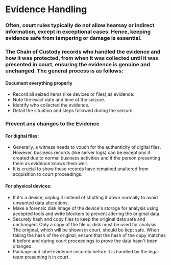 # Evidence Handling

### Often, court rules typically do not allow hearsay or indirect information, except in exceptional cases. Hence, keeping evidence safe from tampering or damage is essential.

### The Chain of Custody records who handled the evidence and how it was protected, from when it was collected until it was presented in court, ensuring the evidence is genuine and unchanged. The general process is as follows:

#### Document everything properly
 - Record all seized items (like devices or files) as evidence.
 - Note the exact date and time of the seizure.
 - Identify who collected the evidence.
 - Detail the situation and steps followed during the seizure.
### Prevent any changes to the Evidence
#### For digital files:
 - Generally, a witness needs to vouch for the authenticity of digital files. However, business records (like server logs) can be exceptions if created due to normal 
   business activities and if the person presenting them as evidence knows them well.
 - It is crucial to show these records have remained unaltered from acquisition to court proceedings.
#### For physical devices:
 - If it's a device, unplug it instead of shutting it down normally to avoid unwanted data alterations.
 - Make a forensic disk image of the device's storage for analysis using accepted tools and write blockers to prevent altering the original data.
 - Securely hash and copy files to keep the original data safe and unchanged. Only a copy of the file or disk must be used for analysis. The original, which will be shown in court, should be kept safe. When taking the hash of the original, ensure that the hash of the copy matches it before and during court proceedings to prove the data hasn't been changed.
 - Package and label evidence securely before it is handled by the legal team presenting it in court.
